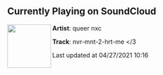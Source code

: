 ## Currently Playing on SoundCloud

[<img align="left" width="100" src="https://i1.sndcdn.com/artworks-eKVRFWpRMwhkVEwk-PX0y5w-t500x500.jpg">](https://soundcloud.com/queer-nxc/uuuuuu)

**Artist**: queer nxc 

**Track**: nvr-mnt-2-hrt-me </3

Last updated at 04/27/2021 10:16
